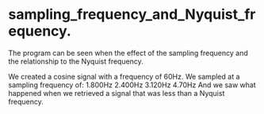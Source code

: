 # sampling_frequency_and_Nyquist_frequency.
The program can be seen when the effect of the sampling frequency and the relationship to the Nyquist frequency.

We created a cosine signal with a frequency of 60Hz. We sampled at a sampling frequency of:
1.800Hz
2.400Hz
3.120Hz
4.70Hz
And we saw what happened when we retrieved a signal that was less than a Nyquist frequency.
